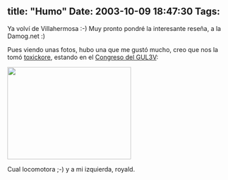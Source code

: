 title: "Humo"
Date: 2003-10-09 18:47:30
Tags: 
---
<p>Ya volví de Villahermosa :-) Muy pronto pondré la interesante reseña, a la Damog.net :)

Pues viendo unas fotos, hubo una que me gustó mucho, creo que nos la tomó <a href="mailto:toxickore@hotmail.com">toxickore</a>, estando en el <a href="http://web.archive.org/web/20031017200540/http://congreso.gulev.org.mx/">Congreso del GUL3V</a>:

</p>
<img width="280" height="210" src="http://web.archive.org/web/20031017200540/http://www.damog.net/fotos/humo.jpg"/><p>

Cual locomotora ;-) y a mi izquierda, royald. </p>
